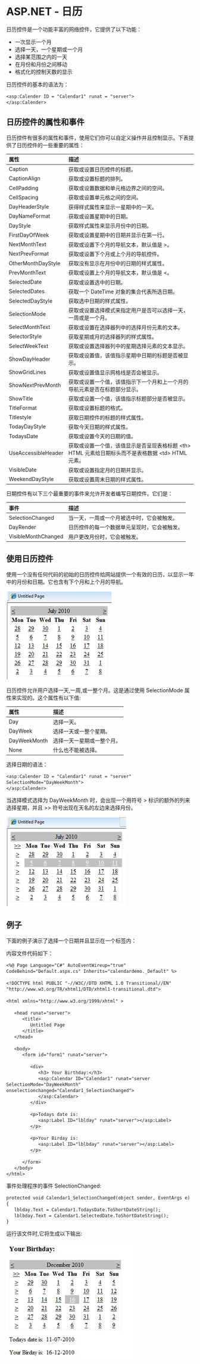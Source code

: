 # ASP.NET - 日历

日历控件是一个功能丰富的网络控件，它提供了以下功能：

- 一次显示一个月
- 选择一天，一个星期或一个月
- 选择某范围之内的一天
- 在月份和月份之间移动
- 格式化的控制天数的显示
 
日历控件的基本的语法为：

```
<asp:Calender ID = "Calendar1" runat = "server">
</asp:Calender>
```

## 日历控件的属性和事件

日历控件有很多的属性和事件，使用它们你可以自定义操作并且控制显示。下表提供了日历控件的一些重要的属性：


|**属性**|**描述**|
|:------------- |:-------------| 
|Caption|	获取或设置日历控件的标题。|
|CaptionAlign|获取或设置标题的排列。|
|CellPadding|获取或设置数据和单元格边界之间的空间。|
|CellSpacing|获取或设置单元格之间的空间。|
|DayHeaderStyle|获得样式属性来显示一星期中的一天。|
|DayNameFormat|获取或设置星期中的日期。|
|DayStyle|获取样式属性来显示月份中的日期。|
|FirstDayOfWeek|获取或设置星期中的日期并显示在第一行。|
|NextMonthText|获取或设置下个月的导航文本，默认值是 >。|
|NextPrevFormat|获取或设置下个月或上个月的导航控件。|
|OtherMonthDayStyle|获取没有显示在月份中的日期的样式属性。|
|PrevMonthText|获取或设置上个月的导航文本，默认值是 <。|
|SelectedDate|获取或设置选中的日期。|
|SelectedDates|获取一个 DateTime 对象的集合代表所选日期。|
|SelectedDayStyle|获取选中日期的样式属性。|
|SelectionMode|获取或设置选择模式来指定用户是否可以选择一天，一周或是一个月。|
|SelectMonthText|获取或设置在选择器列中的选择月份元素的文本。|
|SelectorStyle|获取星期或月的选择器列的样式属性。|
|SelectWeekText|获取或设置选择器列中的星期选择元素的文本显示。|
|ShowDayHeader|获取或设置值，该值指示星期中日期的标题是否被显示。|
|ShowGridLines|获取或设置值显示网格线是否会被显示。|
|ShowNextPrevMonth|获取或设置一个值，该值指示下一个月和上一个月的导航元素是否在标题部分显示。|
|ShowTitle|获取或设置一个值，该值指示标题部分是否被显示。|
|TitleFormat|获取或设置标题的格式。|
|Titlestyle|获取日期控件的标题的样式属性。|
|TodayDayStyle|获取今天日期的样式属性。|
|TodaysDate|获取或设置今天的日期的值。|
|UseAccessibleHeader|获取或设置一个值，该值显示是否呈现表格标题 \<th> HTML 元素给日期标头而不是表格数据 \<td> HTML 元素。|
|VisibleDate|获取或设置指定月的日期并显示。|
|WeekendDayStyle|获取或设置周末日期的样式属性。|

日期控件有以下三个最重要的事件来允许开发者编写日期控件。它们是：

|**事件**|**描述**|
|:------------- |:-------------| 
|SelectionChanged|当一天，一周或一个月被选中时，它会被触发。|
|DayRender|日历控件的每一个数据单元呈现时，它会被触发。|
|VisibleMonthChanged|用户更改月份时，它会被触发。|

## 使用日历控件

使用一个没有任何代码的初始的日历控件给网站提供一个有效的日历，以显示一年中的月份和日期。它也含有下个月和上个月的导航。

![image](images/calendar.jpg)

日历控件允许用户选择一天,一周,或一整个月。这是通过使用 SelectionMode 属性来实现的。这个属性有以下值:

|**属性**|**描述**|
|:------------- |:-------------| 
|Day|选择一天。|
|DayWeek|选择一天或一整个星期。|
|DayWeekMonth|选择一天一星期或一整个月。|
|None|什么也不能被选择。|

选择日期的语法：

```
<asp:Calender ID = "Calendar1" runat = "server" SelectionMode="DayWeekMonth">
</asp:Calender>
```

当选择模式选择为 DayWeekMonth 时，会出现一个用符号 > 标识的额外的列来选择星期，并且 >> 符号出现在天名的左边来选择月份。

![image](images/calendar2.jpg)

## 例子

下面的例子演示了选择一个日期并且显示在一个标签内：

内容文件代码如下：

```
<%@ Page Language="C#" AutoEventWireup="true" CodeBehind="Default.aspx.cs" Inherits="calendardemo._Default" %>

<!DOCTYPE html PUBLIC "-//W3C//DTD XHTML 1.0 Transitional//EN" "http://www.w3.org/TR/xhtml1/DTD/xhtml1-transitional.dtd">

<html xmlns="http://www.w3.org/1999/xhtml" >

   <head runat="server">
      <title>
         Untitled Page
      </title>
   </head>
   
   <body>
      <form id="form1" runat="server">
      
         <div>
            <h3> Your Birthday:</h3>
            <asp:Calendar ID="Calendar1" runat="server  SelectionMode="DayWeekMonth" onselectionchanged="Calendar1_SelectionChanged">
            </asp:Calendar>
         </div>
         
         <p>Todays date is: 
            <asp:Label ID="lblday" runat="server"></asp:Label>
         </p>
         
         <p>Your Birday is: 
            <asp:Label ID="lblbday" runat="server"></asp:Label>
         </p>
         
      </form>
   </body>
</html>
```

事件处理程序的事件 SelectionChanged:

```
protected void Calendar1_SelectionChanged(object sender, EventArgs e)
{
   lblday.Text = Calendar1.TodaysDate.ToShortDateString();
   lblbday.Text = Calendar1.SelectedDate.ToShortDateString();
}
```

运行该文件时,它将生成以下输出:

![image](images/calendar3.jpg)
